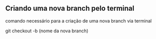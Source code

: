 ## Criando uma nova branch pelo terminal

comando necessário para a criação de uma nova branch via terminal

git checkout -b (nome da nova branch)
